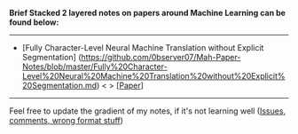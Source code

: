 **Brief Stacked 2 layered notes on papers around Machine Learning can be found below:**

----

* [Fully Character-Level Neural Machine Translation without Explicit Segmentation] (https://github.com/0bserver07/Mah-Paper-Notes/blob/master/Fully%20Character-Level%20Neural%20Machine%20Translation%20without%20Explicit%20Segmentation.md) < > [[Paper](https://arxiv.org/abs/1610.03017v1)]




----

Feel free to update the gradient of my notes, if it's not learning well ([Issues, comments, wrong format stuff](https://github.com/0bserver07/Mah-Paper-Notes/issues/new))
